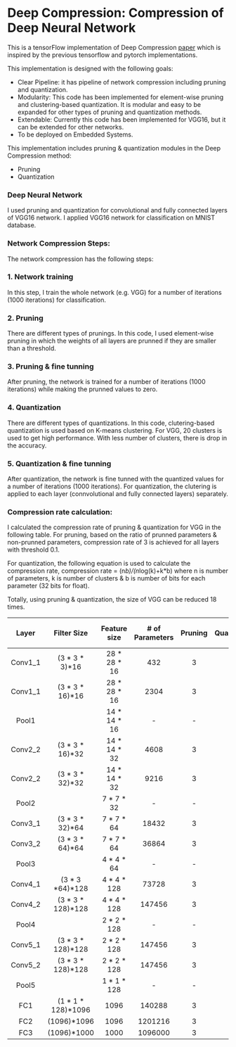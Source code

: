 # Deep Compression: Compression of Deep Neural Network

This is a tensorFlow implementation of Deep Compression [paper](https://arxiv.org/abs/1510.00149) which is inspired by the previous tensorflow and pytorch implementations.

This implementation is designed with the following goals:
- Clear Pipeline: it has pipeline of network compression including pruning and quantization.
- Modularity: This code has been implemented for element-wise pruning and clustering-based quantization. It is modular and easy to be expanded for other types of pruning and quantization methods.
- Extendable: Currently this code has been implemented for VGG16, but it can be extended for other networks.
- To be deployed on Embedded Systems. 

This implementation includes pruning & quantization modules in the Deep Compression method:

- Pruning
- Quantization

### Deep Neural Network
I used pruning and quantization for convolutional and fully connected layers of VGG16 network. I applied VGG16 network for classification on MNIST database. 

### Network Compression Steps:
The network compression has the following steps:

### 1. Network training 
In this step, I train the whole network (e.g. VGG) for a number of iterations (1000 iterations) for classification.

### 2. Pruning
There are different types of prunings. In this code, I used element-wise pruning in which the weights of all layers are prunned if they are smaller than a threshold.

### 3. Pruning & fine tunning
After pruning, the network is trained for a number of iterations (1000 iterations) while making the prunned values to zero.  

### 4. Quantization
There are different types of quantizations. In this code, clutering-based quantization is used based on K-means clustering.
For VGG, 20 clusters is used to get high performance. With less number of clusters, there is drop in the accuracy.

### 5. Quantization & fine tunning
After quantization, the network is fine tunned with the quantized values for a number of iterations (1000 iterations).
For quantization, the clutering is applied to each layer (connvolutional and fully connected layers) separately.


### Compression rate calculation:
I calculated the compression rate of pruning & quantization for VGG in the following table.
For pruning, based on the ratio of prunned parameters & non-prunned parameters, compression rate of 3 is achieved for all layers with threshold 0.1.  

For quantization, the following equation is used to calculate the compression rate, 
compression rate = (n*b)/(n*log(k)+k*b)
where n is number of parameters, k is number of clusters & b is number of bits for each parameter (32 bits for float). 

Totally, using pruning & quantization, the size of VGG can be reduced 18 times. 


| Layer  | Filter Size       | Feature size |# of Parameters | Pruning | Quantization | # of bits |
| :---:  |  :---:            |  :---:       | :---:          | :---:   | :---: |  :---: |
| Conv1_1| (3 * 3 * 3)*16    | 28 * 28 * 16 | 432        |  3  |   4   |    5   |
| Conv1_1| (3 * 3 * 16)*16   | 28 * 28 * 16 | 2304       |  3  |   6   |    5   |
| Pool1  |                   | 14 * 14 * 16 |  -         |   - |       |    -   |
| Conv2_2| (3 * 3 * 16)*32   | 14 * 14 * 32 | 4608       |  3  |   6   |    5   |
| Conv2_2| (3 * 3 * 32)*32   | 14 * 14 * 32 | 9216       |  3  |   6   |    5   |
| Pool2  |                   | 7 * 7 * 32   |  -         |   - |       |    -   |
| Conv3_1| (3 * 3 * 32)*64   | 7 * 7 * 64   | 18432      |  3  |   6   |    5   |
| Conv3_2| (3 * 3 * 64)*64   | 7 * 7 * 64   | 36864      |  3  |   6   |    5   |
| Pool3  |                   | 4 * 4 * 64   |   -        |   - |       |    -   |
| Conv4_1| (3 * 3 *64)*128   | 4 * 4 * 128  | 73728      |  3  |   6   |    5   |
| Conv4_2| (3 * 3 * 128)*128 | 4 * 4 * 128  | 147456     |  3  |   6   |    5   |
| Pool4  |                   | 2 * 2 * 128  |   -        |   - |       |    -   |
| Conv5_1| (3 * 3 * 128)*128 | 2 * 2 * 128  | 147456     |  3  |   6   |    5   |
| Conv5_2| (3 * 3 * 128)*128 | 2 * 2 * 128  | 147456     |  3  |   6   |    5   |
| Pool5  |                   | 1 * 1 * 128  |   -        |   - |       |    -   |
| FC1    | (1 * 1 * 128)*1096| 1096         | 140288     |  3  |   6   |    5   |
| FC2    | (1096)*1096       | 1096         | 1201216    |  3  |   6   |    5   |
| FC3    | (1096)*1000       | 1000         | 1096000    |  3  |   6   |    5   |
 











